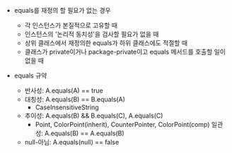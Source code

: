 * equals를 재정의 할 필요가 없는 경우
  * 각 인스턴스가 본질적으로 고유할 때
  * 인스턴스의 '논리적 동치성'을 검사할 필요가 없을 때
  * 상위 클래스에서 재정의한 equals가 하위 클래스에도 적절할 때
  * 클래스가 private이거나 package-private이고 equals 메서드를 호출할 일이 없을 때

* equals 규약
  * 반사성: A.equals(A) == true 
  * 대칭성: A.equals(B) == B.equals(A)
    * CaseInsensitiveString 
  * 추이성: A.equals(B) && B.equals(C), A.equals(C)
    * Point, ColorPoint(inherit), CounterPointer, ColorPoint(comp) 일관성: A.equals(B) == A.equals(B)
  * null-아님: A.equals(null) == false